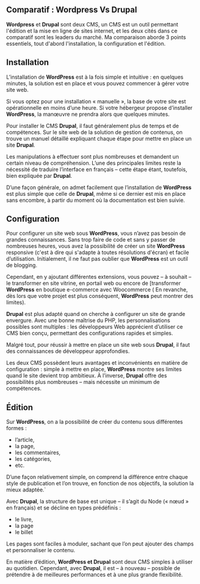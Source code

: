 ﻿## Comparatif : Wordpress Vs Drupal
**Wordpress** et **Drupal** sont deux CMS, un CMS est un outil permettant l'édition et la mise en ligne de sites internet, et les deux cités dans ce comparatif sont les leaders du marché. Ma comparaison aborde 3 points essentiels, tout d'abord l'installation, la configuration et l'édition.

## Installation

L’installation de  **WordPress**  est à la fois simple et intuitive : en quelques minutes, la solution est en place et vous pouvez commencer à gérer votre site web.

Si vous optez pour une installation « manuelle », la base de votre site est opérationnelle en moins d’une heure. Si votre hébergeur propose d’installer **WordPress**, la manœuvre ne prendra alors que quelques minutes.

Pour installer le CMS **Drupal**, il faut généralement plus de temps et de compétences. Sur le site web de la solution de gestion de contenus, on trouve un manuel détaillé expliquant chaque étape pour mettre en place un site **Drupal**.

Les manipulations à effectuer sont plus nombreuses et demandent un certain niveau de compréhension. L’une des principales limites reste la nécessité de traduire l’interface en français – cette étape étant, toutefois, bien expliquée par **Drupal**.

D’une façon générale, on admet facilement que l’installation de **WordPress** est plus simple que celle de **Drupal**, même si ce dernier est mis en place sans encombre, à partir du moment où la documentation est bien suivie.

## Configuration

Pour configurer un site web sous **WordPress**, vous n’avez pas besoin de grandes connaissances. Sans trop faire de code et sans y passer de nombreuses heures, vous avez la possibilité de  créer un site **WordPress**  responsive (c'est à dire qui s'adapte à toutes résolutions d'écran) et facile d’utilisation. Initialement, il ne faut pas oublier que **WordPress** est un outil de blogging.

Cependant, en y ajoutant différentes extensions, vous pouvez – à souhait – le transformer en site vitrine, en portail web ou encore de  [transformer **WordPress** en boutique e-commerce avec Woocommerce ( En revanche, dès lors que votre projet est plus conséquent, **WordPress** peut montrer des limites).

**Drupal** est plus adapté quand on cherche à configurer un site de grande envergure. Avec une bonne maîtrise du PHP, les personnalisations possibles sont multiples :  les développeurs Web  apprécient d’utiliser ce CMS bien conçu, permettant des configurations rapides et simples.

Malgré tout, pour réussir à mettre en place un site web sous **Drupal**, il faut des connaissances de développeur approfondies.

Les deux CMS possèdent leurs avantages et inconvénients en matière de configuration : simple à mettre en place, **WordPress** montre ses limites quand le site devient trop ambitieux. À l’inverse, **Drupal** offre des possibilités plus nombreuses – mais nécessite un minimum de compétences.

## Édition

Sur **WordPress**, on a la possibilité de créer du contenu sous différentes formes :

-   l’article,
-   la page,
-   les commentaires,
-   les catégories,
-   etc.

D’une façon relativement simple, on comprend la différence entre chaque style de publication et l’on trouve, en fonction de nos objectifs, la solution la mieux adaptée.`

Avec **Drupal**, la structure de base est unique – il s’agit du Node (« nœud » en français) et se décline en types prédéfinis :

-   le livre,
-   la page
-   le billet

Les pages sont faciles à moduler, sachant que l’on peut ajouter des champs et personnaliser le contenu.

En matière d’édition, **WordPress et Drupal** sont deux CMS simples à utiliser au quotidien. Cependant, avec **Drupal**, il est – à nouveau – possible de prétendre à de meilleures performances et à une plus grande flexibilité.
